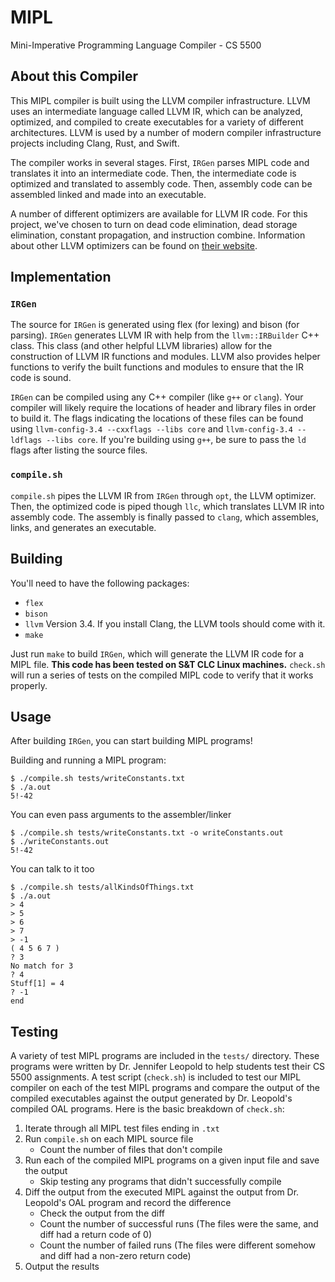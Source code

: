 MIPL
====

Mini-Imperative Programming Language Compiler - CS 5500

About this Compiler
-------------------

This MIPL compiler is built using the LLVM compiler
infrastructure. LLVM uses an intermediate language called LLVM IR,
which can be analyzed, optimized, and compiled to create executables
for a variety of different architectures. LLVM is used by a number of
modern compiler infrastructure projects including Clang, Rust, and
Swift.

The compiler works in several stages. First, ``IRGen`` parses MIPL
code and translates it into an intermediate code. Then, the
intermediate code is optimized and translated to assembly code. Then,
assembly code can be assembled linked and made into an executable.

A number of different optimizers are available for LLVM IR code. For
this project, we've chosen to turn on dead code elimination, dead
storage elimination, constant propagation, and instruction
combine. Information about other LLVM optimizers can be found on
[their website](http://llvm.org/docs/Passes.html).


Implementation
--------------

### ``IRGen``

The source for ``IRGen`` is generated using flex (for lexing) and bison
(for parsing). ``IRGen`` generates LLVM IR with help from the
``llvm::IRBuilder`` C++ class. This class (and other helpful LLVM
libraries) allow for the construction of LLVM IR functions and
modules. LLVM also provides helper functions to verify the built
functions and modules to ensure that the IR code is sound.

``IRGen`` can be compiled using any C++ compiler (like ``g++`` or
``clang``). Your compiler will likely require the locations of header
and library files in order to build it. The flags indicating the
locations of these files can be found using ``llvm-config-3.4
--cxxflags --libs core`` and ``llvm-config-3.4 --ldflags --libs
core``. If you're building using ``g++``, be sure to pass the ``ld``
flags after listing the source files.

### ``compile.sh``

``compile.sh`` pipes the LLVM IR from ``IRGen`` through ``opt``, the
LLVM optimizer. Then, the optimized code is piped though ``llc``,
which translates LLVM IR into assembly code. The assembly is finally
passed to ``clang``, which assembles, links, and generates an
executable.


Building
--------

You'll need to have the following packages:

- ``flex``
- ``bison``
- ``llvm`` Version 3.4. If you install Clang, the LLVM tools should
  come with it.
- ``make``

Just run ``make`` to build ``IRGen``, which will generate the LLVM IR
code for a MIPL file. **This code has been tested on S&T CLC Linux
machines.** ``check.sh`` will run a series of tests on the compiled
MIPL code to verify that it works properly.


Usage
-----

After building ``IRGen``, you can start building MIPL programs!


Building and running a MIPL program:

```shell
$ ./compile.sh tests/writeConstants.txt
$ ./a.out
5!-42
```

You can even pass arguments to the assembler/linker

```shell
$ ./compile.sh tests/writeConstants.txt -o writeConstants.out
$ ./writeConstants.out
5!-42
```

You can talk to it too

```shell
$ ./compile.sh tests/allKindsOfThings.txt
$ ./a.out
> 4
> 5
> 6
> 7
> -1
( 4 5 6 7 )
? 3
No match for 3
? 4
Stuff[1] = 4
? -1
end
```


Testing
-------

A variety of test MIPL programs are included in the ``tests/``
directory. These programs were written by Dr. Jennifer Leopold to help
students test their CS 5500 assignments. A test script (``check.sh``)
is included to test our MIPL compiler on each of the test MIPL
programs and compare the output of the compiled executables against
the output generated by Dr. Leopold's compiled OAL programs. Here is
the basic breakdown of ``check.sh``:

1. Iterate through all MIPL test files ending in ``.txt``
2. Run ``compile.sh`` on each MIPL source file
   - Count the number of files that don't compile
3. Run each of the compiled MIPL programs on a given input file and
   save the output
   - Skip testing any programs that didn't successfully compile
4. Diff the output from the executed MIPL against the output from
   Dr. Leopold's OAL program and record the difference
   - Check the output from the diff
   - Count the number of successful runs (The files were the same,
     and diff had a return code of 0)
   - Count the number of failed runs (The files were different somehow
     and diff had a non-zero return code)
5. Output the results


<!-- LocalWords: LLVM MIPL executables IRGen optimizers -->

